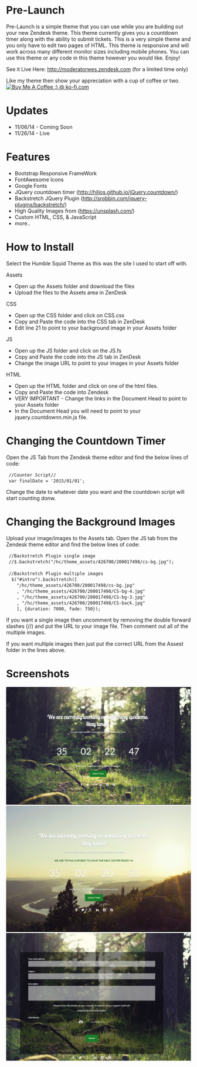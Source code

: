 Pre-Launch
=======================
Pre-Launch is a simple theme that you can use while you are building out your new Zendesk theme.  This theme currently gives you a countdown timer along with the ability to submit tickets.  This is a very simple theme and you only have to edit two pages of HTML.  This theme is responsive and will work across many different monitor sizes including mobile phones.  You can use this theme or any code in this theme however you would like.  Enjoy!


See it Live Here:  http://moderatorwes.zendesk.com (for a limited time only)

Like my theme then show your appreciation with a cup of coffee or two.  
<a href='http://ko-fi.com?i=8d141fc13e992fb' target='_blank'><img style='border:0px' src='http://ko-fi.com/img/button-4.png' border='0' alt='Buy Me A Coffee :) @ ko-fi.com' /></a>

Updates
========
* 11/06/14 - Coming Soon
* 11/26/14 - Live


Features
=========
* Bootstrap Responsive FrameWork
* FontAwesome Icons
* Google Fonts
* JQuery countdown timer (http://hilios.github.io/jQuery.countdown/)
* Backstretch JQuery Plugin (http://srobbin.com/jquery-plugins/backstretch/)
* High Quality Images from (https://unsplash.com/)
* Custom HTML, CSS, & JavaScript
* more..

How to Install
==============

Select the Humble Squid Theme as this was the site I used to start off with.  

Assets
* Open up the Assets folder and download the files
* Upload the files to the Assets area in ZenDesk

CSS
* Open up the CSS folder and click on CSS.css
* Copy and Paste the code into the CSS tab in ZenDesk
* Edit line 21 to point to your background image in your Assets folder

JS
* Open up the JS folder and click on the JS.fs
* Copy and Paste the code into the JS tab in ZenDesk
* Change the image URL to point to your images in your Assets folder

HTML
* Open up the HTML folder and click on one of the html files.
* Copy and Paste the code into Zendesk
* VERY IMPORTANT - Change the links in the Document Head to point to your Assets folder
* In the Document Head you will need to point to your jquery.countdownn.min.js file.


Changing the Countdown Timer
=============================
Open the JS Tab from the Zendesk theme editor and find the below lines of code:

```
 //Counter Script//
 var finalDate = '2015/01/01';
 ```

Change the date to whatever date you want and the countdown script will start counting donw.


Changing the Background Images
===============================
Upload your image/images to the Assets tab.
Open the JS tab from the Zendesk theme editor and find the below lines of code:

```
 //Backstretch Plugin single image 
 //$.backstretch("/hc/theme_assets/426700/200017498/cs-bg.jpg");

 //Backstretch Plugin multiple images
  $("#intro").backstretch([
    "/hc/theme_assets/426700/200017498/cs-bg.jpg"
    , "/hc/theme_assets/426700/200017498/CS-bg-4.jpg"
    , "/hc/theme_assets/426700/200017498/CS-bg-3.jpg"
    , "/hc/theme_assets/426700/200017498/CS-back.jpg"
    ], {duration: 7000, fade: 750}); 
```
  
  If you want a single image then uncomment by removing the double forward slashes (//) and put the URL to your image file.  Then comment out all of the multiple images.
  
  If you want multiple images then just put the correct URL from the Assest folder in the lines above.

Screenshots
===========
![Alt text](/Screenshots/HC-PreLaunch1.png?raw=true "Home Page")
![Alt text](/Screenshots/HC-PreLaunch2.png?raw=true "Community Page")
![Alt text](/Screenshots/HC-PreLanuch3.png?raw=true "Contributions")



